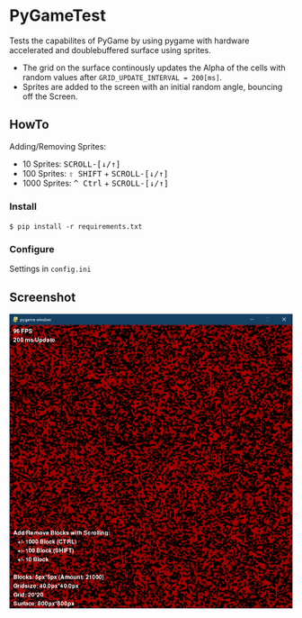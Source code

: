 # PyGameTest
Tests the capabilites of PyGame by using pygame with hardware accelerated and doublebuffered surface using sprites.

- The grid on the surface continously updates the Alpha of the cells with random values after `GRID_UPDATE_INTERVAL = 200[ms]`.
- Sprites are added to the screen with an initial random angle, bouncing off the Screen.

## HowTo
Adding/Removing Sprites:
- 10 Sprites:   <kbd>SCROLL-[↓/↑]</kbd> 
- 100 Sprites:  <kbd>⇧ SHIFT</kbd> + <kbd>SCROLL-[↓/↑]</kbd> 
- 1000 Sprites: <kbd>^ Ctrl</kbd> + <kbd>SCROLL-[↓/↑]</kbd> 

### Install
`$ pip install -r requirements.txt`

### Configure
Settings in `config.ini`

## Screenshot
![Screenshot](screen.png)